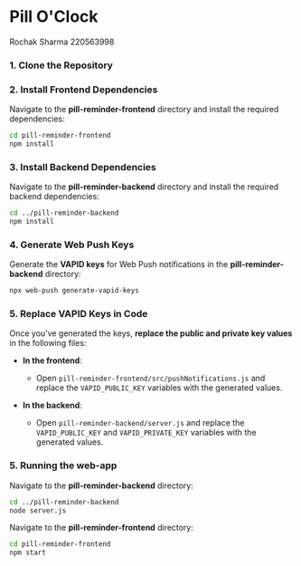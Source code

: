 # Pill O'Clock
Rochak Sharma 220563998

### 1. Clone the Repository

### 2. Install Frontend Dependencies

Navigate to the **pill-reminder-frontend** directory and install the required dependencies:

```bash
cd pill-reminder-frontend
npm install
```

### 3. Install Backend Dependencies

Navigate to the **pill-reminder-backend** directory and install the required backend dependencies:

```bash
cd ../pill-reminder-backend
npm install
```

### 4. Generate Web Push Keys

Generate the **VAPID keys** for Web Push notifications in the **pill-reminder-backend** directory:

```bash
npx web-push generate-vapid-keys
```

### 5. Replace VAPID Keys in Code

Once you’ve generated the keys, **replace the public and private key values** in the following files:

- **In the frontend**: 
  - Open `pill-reminder-frontend/src/pushNotifications.js` and replace the `VAPID_PUBLIC_KEY` variables with the generated values.

- **In the backend**:
  - Open `pill-reminder-backend/server.js` and replace the `VAPID_PUBLIC_KEY` and `VAPID_PRIVATE_KEY` variables with the generated values.

### 5. Running the web-app

Navigate to the **pill-reminder-backend** directory:

```bash
cd ../pill-reminder-backend
node server.js
```

Navigate to the **pill-reminder-frontend** directory:
```bash
cd pill-reminder-frontend
npm start
```